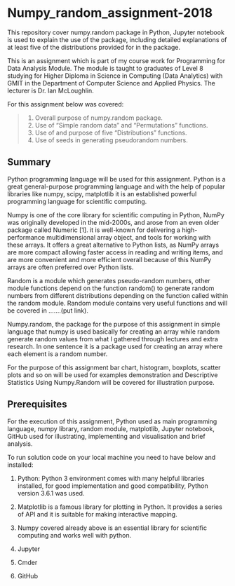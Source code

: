 # Numpy_random_assignment-2018

This repository cover numpy.random package in Python, Jupyter notebook is used to explain the use of the package, including detailed explanations of at least five of the distributions provided for in the package.

This is an assignment which is part of my course work for Programming for Data Analysis Module. The module is taught to graduates of Level 8 studying for Higher Diploma in Science in Computing (Data Analytics) with GMIT in the Department of Computer Science and Applied Physics. The lecturer is Dr. Ian McLoughlin.

For this assignment below was covered:
>1.	Overall purpose of numpy.random package.
>2.	Use of “Simple random data” and “Permutations” functions. 
>3.	Use of and purpose of five “Distributions” functions.
>4.	Use of seeds in generating pseudorandom numbers.

## Summary 
Python programming language will be used for this assignment. Python is a great general-purpose programming language and with the help of popular libraries like numpy, scipy, matplotlib it is an established powerful programming language for scientific computing.

Numpy is one of the core library for scientific computing in Python, NumPy was originally developed in the mid-2000s, and arose from an even older package called Numeric [1]. it is well-known for delivering a high-performance multidimensional array object, and tools for working with these arrays. It offers a great alternative to Python lists, as NumPy arrays are more compact allowing faster access in reading and writing items, and are more convenient and more efficient overall because of this NumPy arrays are often preferred over Python lists.

Random is a module which generates pseudo-random numbers, other module functions depend on the function random() to generate random numbers from different distributions depending on the function called within the random module.  Random module contains very useful functions and will be covered in …….(put link).

Numpy.random, the package for the purpose of this assignment in simple language that numpy is used basically for creating an array while random generate random values from what I gathered through lectures and extra research. In one sentence it is a package used for creating an array where each element is a random number.

For the purpose of this assignment bar chart, histogram, boxplots, scatter plots and so on will be used for examples demonstration and Descriptive Statistics Using Numpy.Random will be covered for illustration purpose. 

## Prerequisites
For the execution of this assignment, Python used as main programming language, numpy library, random module, matplotlib, Jupyter notebook, GitHub used for illustrating, implementing and visualisation and brief analysis. 

To run solution code on your local machine you need to have below and installed:

1.	Python: Python 3 environment comes with many helpful libraries installed, for good implementation and good compatibility, Python version 3.6.1 was used.

2.	Matplotlib is a famous library for plotting in Python. It provides a series of API and it is suitable for making interactive mapping. 

3.	Numpy covered already above is an essential library for scientific computing and works well with python.

4.	Jupyter

5.	Cmder 

6.	GitHub
